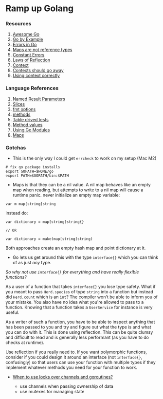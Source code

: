 # Ramp up Golang

### Resources

1. [Awesome Go](https://awesome-go.com)
2. [Go by Example](https://gobyexample.com)
3. [Errors in Go](https://dave.cheney.net/2016/04/27/dont-just-check-errors-handle-them-gracefully)
4. [Maps are not reference types](https://dave.cheney.net/2017/04/30/if-a-map-isnt-a-reference-variable-what-is-it)
5. [Constant Errors](https://dave.cheney.net/2016/04/07/constant-errors)
6. [Laws of Reflection](https://go.dev/blog/laws-of-reflection)
7. [Context](https://blog.golang.org/context)
8. [Contexts should go away](https://faiface.github.io/post/context-should-go-away-go2/)
9. [Using context correctly](https://medium.com/@cep21/how-to-correctly-use-context-context-in-go-1-7-8f2c0fafdf39)

### Language References

1. [Named Result Parameters](https://go.dev/wiki/CodeReviewComments#named-result-parameters)
2. [Slices](https://go.dev/blog/slices-intro)
3. [fmt options](https://pkg.go.dev/fmt)
4. [methods](https://go.dev/ref/spec#Method_declarations)
5. [Table drived tests](https://go.dev/wiki/TableDrivenTests)
6. [Method values](https://go.dev/ref/spec#Method_values)
7. [Using Go Modules](https://go.dev/blog/using-go-modules)
8. [Maps](https://go.dev/blog/maps)


### Gotchas

- This is the only way I could get `errcheck` to work on my setup (Mac M2)

```
# fix go package installs
export GOPATH=$HOME/go
export PATH=$GOPATH/bin:$PATH
```

- Maps is that they can be a nil value. A nil map behaves like an empty map when reading, but attempts to write to a nil map will cause a runtime panic. never initialize an empty map variable:

```
var m map[string]string
```

instead do:

```
var dictionary = map[string]string{}

// OR

var dictionary = make(map[string]string)
```

Both approaches create an empty hash map and point dictionary at it.

- Go lets us get around this with the type `interface{}` which you can think of as just *any* type.

_So why not use `interface{}` for everything and have really flexible functions?_

As a user of a function that takes `interface{}` you lose type safety. What if you meant to pass `Herd.species` of type `string` into a function but instead did `Herd.count` which is an `int`? The compiler won't be able to inform you of your mistake. You also have no idea what you're allowed to pass to a function. Knowing that a function takes a `UserService` for instance is very useful.

As a writer of such a function, you have to be able to inspect anything that has been passed to you and try and figure out what the type is and what you can do with it. This is done using reflection. This can be quite clumsy and difficult to read and is generally less performant (as you have to do checks at runtime).

Use reflection if you really need to. If you want polymorphic functions, consider if you could design it around an interface (not `interface{}`, confusingly) so that users can use your function with multiple types if they implement whatever methods you need for your function to work.

- [When to use locks over channels and goroutines?](https://quii.gitbook.io/learn-go-with-tests/go-fundamentals/sync#when-to-use-locks-over-channels-and-goroutines)

  - use channels when passing ownership of data
  - use mutexes for managing state 